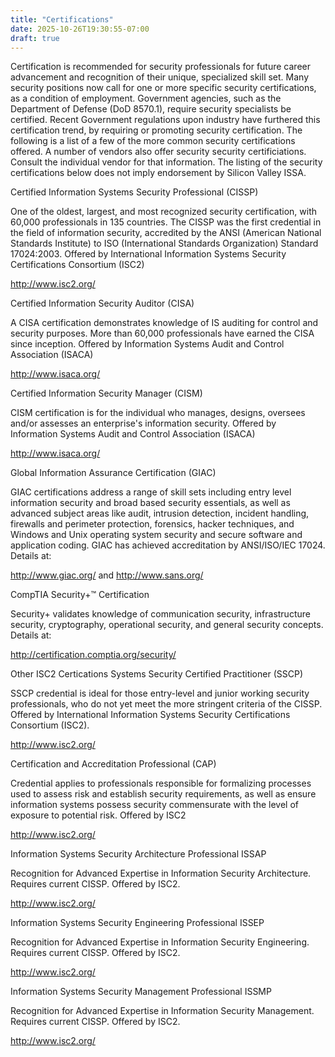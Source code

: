 ```yaml
---
title: "Certifications"
date: 2025-10-26T19:30:55-07:00
draft: true
---
```


Certification is recommended for security professionals for future career advancement and recognition of their unique, specialized skill set. Many security positions now call for one or more specific security certifications, as a condition of employment. Government agencies, such as the Department of Defense (DoD 8570.1), require security specialists be certified.
Recent Government regulations upon industry have furthered this certification trend, by requiring or promoting security certification. The following is a list of a few of the more common security certifications offered. A number of vendors also offer security security certificiations. Consult the individual vendor for that information. The listing of the security certifications
below does not imply endorsement by Silicon Valley ISSA.

Certified Information Systems Security Professional (CISSP)

One of the oldest, largest, and most recognized security certification, with 60,000 professionals in 135 countries.
The CISSP was the first credential in the field of information security, accredited by the ANSI (American National Standards Institute)
 to ISO (International Standards Organization) Standard 17024:2003. Offered by International Information Systems Security Certifications Consortium (ISC2)  

http://www.isc2.org/ 

Certified Information Security Auditor (CISA)

A CISA certification demonstrates knowledge of IS auditing for control and security purposes.
More than 60,000 professionals have earned the CISA since inception. Offered by Information Systems Audit and Control Association (ISACA)  

http://www.isaca.org/  

Certified Information Security Manager (CISM)

CISM certification is for the individual who manages, designs, oversees and/or assesses an enterprise's information security.
Offered by Information Systems Audit and Control Association (ISACA)

http://www.isaca.org/ 

Global Information Assurance Certification  (GIAC)

GIAC certifications address a range of skill sets including entry level information security and broad based security essentials, as well as advanced subject areas like audit, intrusion detection, incident handling, firewalls and perimeter protection, forensics, hacker techniques, and Windows and Unix operating system security and secure software and application coding.
GIAC has achieved accreditation by ANSI/ISO/IEC 17024. Details at:

http://www.giac.org/ and http://www.sans.org/ 

CompTIA Security+™ Certification

Security+ validates knowledge of communication security, infrastructure security, cryptography, operational security, and general security concepts. Details at:

http://certification.comptia.org/security/ 

Other ISC2 Certications Systems Security Certified Practitioner (SSCP)

SSCP credential is ideal for those entry-level and junior working security professionals, who do not yet meet the more stringent criteria of the CISSP.
Offered by International Information Systems Security Certifications Consortium (ISC2).  

http://www.isc2.org/ 

Certification and Accreditation Professional (CAP)

Credential applies to professionals responsible for formalizing processes used to assess risk and establish security requirements, as well as ensure information systems possess security commensurate with the level of exposure to potential risk. Offered by ISC2

http://www.isc2.org/ 

Information Systems Security Architecture Professional ISSAP

Recognition for Advanced Expertise in Information Security Architecture. Requires current CISSP. Offered by ISC2.   

http://www.isc2.org/ 

Information Systems Security Engineering Professional ISSEP

Recognition for Advanced Expertise in Information Security Engineering. Requires current CISSP. Offered by ISC2.   

http://www.isc2.org/ 

Information Systems Security Management Professional ISSMP

Recognition for Advanced Expertise in Information Security Management. Requires current CISSP. Offered by ISC2. 

http://www.isc2.org/ 